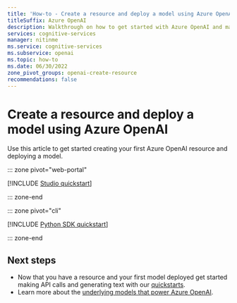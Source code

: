 ```yaml
---
title: 'How-to - Create a resource and deploy a model using Azure OpenAI'
titleSuffix: Azure OpenAI
description: Walkthrough on how to get started with Azure OpenAI and make your first resource and deploy your first model.
services: cognitive-services
manager: nitinme
ms.service: cognitive-services
ms.subservice: openai
ms.topic: how-to
ms.date: 06/30/2022
zone_pivot_groups: openai-create-resource
recommendations: false
---
```


# Create a resource and deploy a model using Azure OpenAI

Use this article to get started creating your first Azure OpenAI resource and deploying a model.

::: zone pivot="web-portal"

[!INCLUDE [Studio quickstart](includes/create-resource-portal.md)]

::: zone-end

::: zone pivot="cli"

[!INCLUDE [Python SDK quickstart](includes/create-resource-cli.md)]

::: zone-end

## Next steps

* Now that you have a resource and your first model deployed get started making API calls and generating text with our [quickstarts](../quickstart.md).
* Learn more about the [underlying models that power Azure OpenAI](../concepts/models.md).
